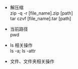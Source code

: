 * 解压缩  
zip -q -r [file_name].zip [path]  
tar czvf [file_name].tar [path]  

* 当前路径  
pwd

* ls 相关操作  
ls -a; ls -attr

* 文件、文件夹相关操作
